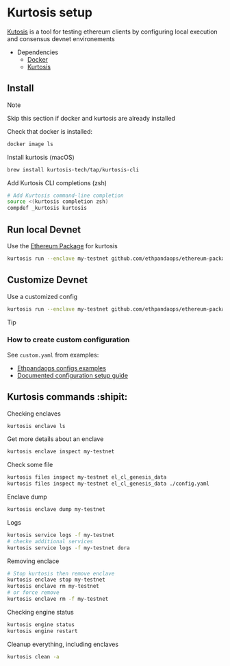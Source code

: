 # Kurtosis setup

[Kutosis](https://docs.kurtosis.com/install) is a tool for testing ethereum clients by configuring local execution and consensus devnet environements

- Dependencies
    - [Docker](https://docs.docker.com/get-started/)
    - [Kurtosis](https://docs.kurtosis.com/install)

## Install

> [!NOTE]
> Skip this section if docker and kurtosis are already installed

Check that docker is installed:

```bash
docker image ls
```

Install kurtosis (macOS)

```bash
brew install kurtosis-tech/tap/kurtosis-cli
```

Add Kurtosis CLI completions (zsh)

```bash
# Add Kurtosis command-line completion
source <(kurtosis completion zsh)
compdef _kurtosis kurtosis
```

## Run local Devnet

Use the [Ethereum Package](https://github.com/ethpandaops/ethereum-package) for kurtosis

```bash
kurtosis run --enclave my-testnet github.com/ethpandaops/ethereum-package
```

## Customize Devnet

Use a customized config

```bash
kurtosis run --enclave my-testnet github.com/ethpandaops/ethereum-package --args-file custom.yaml
```

> [!TIP]
> ### How to create custom configuration
> 
> See `custom.yaml` from examples:
> - [Ethpandaops configs examples](https://github.com/ethpandaops/ethereum-package/blob/main/.github/tests/)
> - [Documented configuration setup guide](https://github.com/ethpandaops/ethereum-package/blob/main/README.md#configuration)


## Kurtosis commands :shipit:

Checking enclaves

```sh
kurtosis enclave ls
```

Get more details about an enclave

```sh
kurtosis enclave inspect my-testnet
```

Check some file

```sh
kurtosis files inspect my-testnet el_cl_genesis_data
kurtosis files inspect my-testnet el_cl_genesis_data ./config.yaml
```

Enclave dump

```sh
kurtosis enclave dump my-testnet
```

Logs

```sh
kurtosis service logs -f my-testnet
# checke additional services
kurtosis service logs -f my-testnet dora
```

Removing enclace

```sh
# Stop kurtosis then remove enclave
kurtosis enclave stop my-testnet
kurtosis enclave rm my-testnet
# or force remove
kurtosis enclave rm -f my-testnet
```

Checking engine status

```sh
kurtosis engine status
kurtosis engine restart
```

Cleanup everything, including enclaves

```sh
kurtosis clean -a
```

